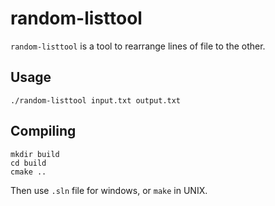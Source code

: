 # random-listtool
`random-listtool` is a tool to rearrange lines of file to the other.

## Usage
`./random-listtool input.txt output.txt`

## Compiling
```
mkdir build
cd build
cmake ..
```
Then use `.sln` file for windows, or `make` in UNIX.
